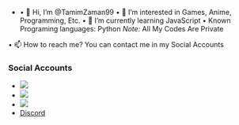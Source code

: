 * • 👋 Hi, I’m @TamimZaman99
• 👀 I’m interested in Games, Anime, Programming, Etc.
• 🌱 I’m currently learning JavaScript
• Known Programing languages: Python
*Note:* All My Codes Are Private

• 📫 How to reach me? You can contact me in my Social Accounts
### Social Accounts
* <a href="https://t.me/TamimZaman" alt="TamimZaman99!"> <img src="https://aleen42.github.io/badges/src/telegram.svg" /> </a>
* <a href="https://twitter.com/TamimZaman99" alt="TamimZaman99!"> <img src="https://aleen42.github.io/badges/src/twitter.svg" /> </a>
* <a href="https://facebook.com/TamimZaman333" alt="TamimZaman333!"> <img src="https://aleen42.github.io/badges/src/facebook.svg" /> </a>
* [Discord](https://discord.com/users/776068810238984243)

<!---
TamimZaman99/TamimZaman99 is a ✨ special ✨ repository because its `README.md` (this file) appears on your GitHub profile.
You can click the Preview link to take a look at your changes.
--->

